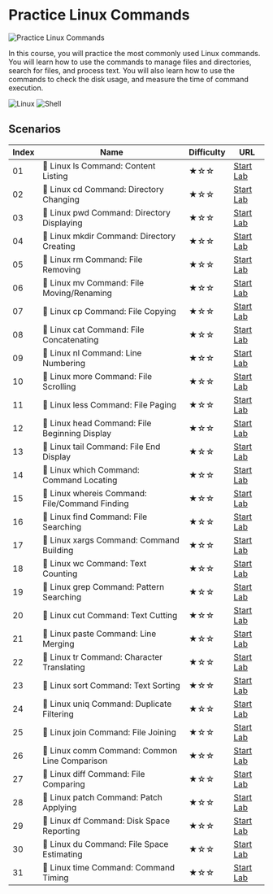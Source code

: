 # Practice Linux Commands

![Practice Linux Commands](https://cover-creator.labex.io/linux-basic-commands-practice-online.png)

In this course, you will practice the most commonly used Linux commands. You will learn how to use the commands to manage files and directories, search for files, and process text. You will also learn how to use the commands to check the disk usage, and measure the time of command execution.

![Linux](https://img.shields.io/badge/Linux-whitesmoke?style=for-the-badge&logo=linux)
![Shell](https://img.shields.io/badge/Shell-whitesmoke?style=for-the-badge&logo=shell)


## Scenarios

|   Index | Name                                          | Difficulty   | URL                                                                  |
|---------|-----------------------------------------------|--------------|----------------------------------------------------------------------|
|      01 | 📖 Linux ls Command: Content Listing           | ★☆☆          | <a target='_blank' href='https://labex.io/labs/219205'>Start Lab</a> |
|      02 | 📖 Linux cd Command: Directory Changing        | ★☆☆          | <a target='_blank' href='https://labex.io/labs/209733'>Start Lab</a> |
|      03 | 📖 Linux pwd Command: Directory Displaying     | ★☆☆          | <a target='_blank' href='https://labex.io/labs/209734'>Start Lab</a> |
|      04 | 📖 Linux mkdir Command: Directory Creating     | ★☆☆          | <a target='_blank' href='https://labex.io/labs/209739'>Start Lab</a> |
|      05 | 📖 Linux rm Command: File Removing             | ★☆☆          | <a target='_blank' href='https://labex.io/labs/209741'>Start Lab</a> |
|      06 | 📖 Linux mv Command: File Moving/Renaming      | ★☆☆          | <a target='_blank' href='https://labex.io/labs/209743'>Start Lab</a> |
|      07 | 📖 Linux cp Command: File Copying              | ★☆☆          | <a target='_blank' href='https://labex.io/labs/209744'>Start Lab</a> |
|      08 | 📖 Linux cat Command: File Concatenating       | ★☆☆          | <a target='_blank' href='https://labex.io/labs/210986'>Start Lab</a> |
|      09 | 📖 Linux nl Command: Line Numbering            | ★☆☆          | <a target='_blank' href='https://labex.io/labs/210988'>Start Lab</a> |
|      10 | 📖 Linux more Command: File Scrolling          | ★☆☆          | <a target='_blank' href='https://labex.io/labs/214299'>Start Lab</a> |
|      11 | 📖 Linux less Command: File Paging             | ★☆☆          | <a target='_blank' href='https://labex.io/labs/214301'>Start Lab</a> |
|      12 | 📖 Linux head Command: File Beginning Display  | ★☆☆          | <a target='_blank' href='https://labex.io/labs/214302'>Start Lab</a> |
|      13 | 📖 Linux tail Command: File End Display        | ★☆☆          | <a target='_blank' href='https://labex.io/labs/214303'>Start Lab</a> |
|      14 | 📖 Linux which Command: Command Locating       | ★☆☆          | <a target='_blank' href='https://labex.io/labs/215210'>Start Lab</a> |
|      15 | 📖 Linux whereis Command: File/Command Finding | ★☆☆          | <a target='_blank' href='https://labex.io/labs/215211'>Start Lab</a> |
|      16 | 📖 Linux find Command: File Searching          | ★☆☆          | <a target='_blank' href='https://labex.io/labs/219191'>Start Lab</a> |
|      17 | 📖 Linux xargs Command: Command Building       | ★☆☆          | <a target='_blank' href='https://labex.io/labs/219201'>Start Lab</a> |
|      18 | 📖 Linux wc Command: Text Counting             | ★☆☆          | <a target='_blank' href='https://labex.io/labs/219200'>Start Lab</a> |
|      19 | 📖 Linux grep Command: Pattern Searching       | ★☆☆          | <a target='_blank' href='https://labex.io/labs/219192'>Start Lab</a> |
|      20 | 📖 Linux cut Command: Text Cutting             | ★☆☆          | <a target='_blank' href='https://labex.io/labs/219187'>Start Lab</a> |
|      21 | 📖 Linux paste Command: Line Merging           | ★☆☆          | <a target='_blank' href='https://labex.io/labs/219194'>Start Lab</a> |
|      22 | 📖 Linux tr Command: Character Translating     | ★☆☆          | <a target='_blank' href='https://labex.io/labs/219198'>Start Lab</a> |
|      23 | 📖 Linux sort Command: Text Sorting            | ★☆☆          | <a target='_blank' href='https://labex.io/labs/219196'>Start Lab</a> |
|      24 | 📖 Linux uniq Command: Duplicate Filtering     | ★☆☆          | <a target='_blank' href='https://labex.io/labs/219199'>Start Lab</a> |
|      25 | 📖 Linux join Command: File Joining            | ★☆☆          | <a target='_blank' href='https://labex.io/labs/219193'>Start Lab</a> |
|      26 | 📖 Linux comm Command: Common Line Comparison  | ★☆☆          | <a target='_blank' href='https://labex.io/labs/219186'>Start Lab</a> |
|      27 | 📖 Linux diff Command: File Comparing          | ★☆☆          | <a target='_blank' href='https://labex.io/labs/219189'>Start Lab</a> |
|      28 | 📖 Linux patch Command: Patch Applying         | ★☆☆          | <a target='_blank' href='https://labex.io/labs/219195'>Start Lab</a> |
|      29 | 📖 Linux df Command: Disk Space Reporting      | ★☆☆          | <a target='_blank' href='https://labex.io/labs/219188'>Start Lab</a> |
|      30 | 📖 Linux du Command: File Space Estimating     | ★☆☆          | <a target='_blank' href='https://labex.io/labs/219190'>Start Lab</a> |
|      31 | 📖 Linux time Command: Command Timing          | ★☆☆          | <a target='_blank' href='https://labex.io/labs/219197'>Start Lab</a> |

